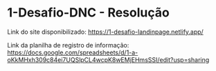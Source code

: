 # 1-Desafio-DNC - Resolução
Link do site disponibilizado: https://1-desafio-landinpage.netlify.app/

Link da planilha de registro de informação: https://docs.google.com/spreadsheets/d/1-a-oKkMHxh309c84ei7UQSlpCL4wcpK8wEMjEHmsSSI/edit?usp=sharing


